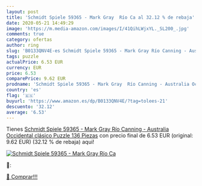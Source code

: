 ```yaml
---
layout: post
title: 'Schmidt Spiele 59365 - Mark Gray  Río Ca al 32.12 % de rebaja'
date: 2020-05-21 14:49:29
image: 'https://m.media-amazon.com/images/I/41QihLWjxYL._SL200_.jpg'
comments: true
category: ofertas
author: ring
slug: 'B0133QNV4E-es Schmidt Spiele 59365 - Mark Gray Río Canning - Australia...'
tags: puzzle
actualPrice: 6.53 EUR
currency: EUR
price: 6.53
comparePrice: 9.62 EUR
prodname: 'Schmidt Spiele 59365 - Mark Gray  Río Canning - Australia Occidental  clásico Puzzle  136 Piezas'
country: 'es'
flag: '🇪🇸'
buyurl: 'https://www.amazon.es/dp/B0133QNV4E/?tag=tolees-21'
descuento: '32.12'
average: '6.53'
---
```


Tienes [Schmidt Spiele 59365 - Mark Gray  Río Canning - Australia Occidental  clásico Puzzle  136 Piezas](https://www.amazon.es/dp/B0133QNV4E/?tag=tolees-21) con precio final de  6.53 EUR (original: 9.62 EUR) (32.12 %  de rebaja) aqui!

[![Schmidt Spiele 59365 - Mark Gray  Río Ca](https://m.media-amazon.com/images/I/41QihLWjxYL._SL200_.jpg)](https://www.amazon.es/dp/B0133QNV4E/?tag=tolees-21)

🔎:


[🛒 Comprar!!!](https://www.amazon.es/dp/B0133QNV4E/?tag=tolees-21)
